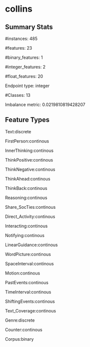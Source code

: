 # collins

## Summary Stats

#instances: 485

#features: 23

  #binary_features: 1

  #integer_features: 2

  #float_features: 20

Endpoint type: integer

#Classes: 13

Imbalance metric: 0.0219810819428207

## Feature Types

 Text:discrete

FirstPerson:continous

InnerThinking:continous

ThinkPositive:continous

ThinkNegative:continous

ThinkAhead:continous

ThinkBack:continous

Reasoning:continous

Share_SocTies:continous

Direct_Activity:continous

Interacting:continous

Notifying:continous

LinearGuidance:continous

WordPicture:continous

SpaceInterval:continous

Motion:continous

PastEvents:continous

TimeInterval:continous

ShiftingEvents:continous

Text_Coverage:continous

Genre:discrete

Counter:continous

Corpus:binary

